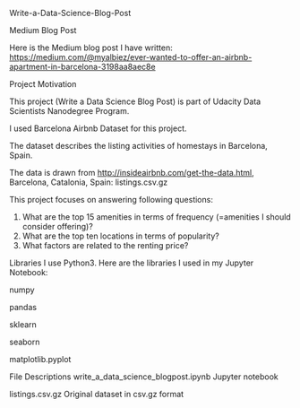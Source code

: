Write-a-Data-Science-Blog-Post

Medium Blog Post

Here is the Medium blog post I have written: https://medium.com/@myalbiez/ever-wanted-to-offer-an-airbnb-apartment-in-barcelona-3198aa8aec8e

Project Motivation

This project (Write a Data Science Blog Post) is part of Udacity Data Scientists Nanodegree Program.

I used Barcelona Airbnb Dataset for this project.

The dataset describes the listing activities of homestays in Barcelona, Spain.

The data is drawn from http://insideairbnb.com/get-the-data.html, Barcelona, Catalonia, Spain: listings.csv.gz


This project focuses on answering following questions: 

1. What are the top 15 amenities in terms of frequency (=amenities I should consider offering)?
2. What are the top ten locations in terms of popularity?
3. What factors are related to the renting price?


Libraries
I use Python3. 
Here are the libraries I used in my Jupyter Notebook:

numpy

pandas

sklearn

seaborn

matplotlib.pyplot


File Descriptions
write_a_data_science_blogpost.ipynb
Jupyter notebook

listings.csv.gz
Original dataset in csv.gz format
